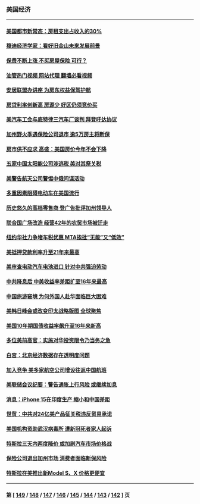 ### 美国经济
---
#### [美国都市新常态：房租支出占收入的30%](../../pages/ncid1078158/n14057104.md?08200045) 
#### [穆迪经济学家：看好旧金山未来发展前景](../../pages/ncid1078158/n14057095.md?08200045) 
#### [保费不断上涨 不买房屋保险 可行？](../../pages/ncid1078158/n14057042.md?08200045) 
#### [油管热门视频 网站代理 翻墙必看视频](http://138.2.39.72:81/youtube.html?epic-marker?08200045)
#### [安居联盟办讲座 为房东权益保驾护航](../../pages/ncid1078158/n14057017.md?08200045) 
#### [房贷利率创新高 房源少 好区仍须竞价买](../../pages/ncid1078158/n14056880.md?08200045) 
#### [美汽车工会与底特律三汽车厂谈判 拜登吁达协议](../../pages/ncid1078158/n14056797.md?08200045) 
#### [加州野火季遇保险公司退市 逾5万房主将断保](../../pages/ncid1078158/n14056791.md?08200045) 
#### [房市供不应求 高盛：美国房价今年不会下降](../../pages/ncid1078158/n14056736.md?08200045) 
#### [五家中国太阳能公司涉逃税 美对其祭关税](../../pages/ncid1078158/n14056715.md?08200045) 
#### [美警告航天公司警惕中俄间谍活动](../../pages/ncid1078158/n14056694.md?08200045) 
#### [多重因素阻碍电动车在美国流行](../../pages/ncid1078158/n14056685.md?08200045) 
#### [历史悠久的高档零售商 登广告批评加州领导人](../../pages/ncid1078158/n14056493.md?08200045) 
#### [联合国广场改造  经营42年的农贸市场被迁走](../../pages/ncid1078158/n14056481.md?08200045) 
#### [纽约华社力争堵车税优惠 MTA挨批“无能”又“低效”](../../pages/ncid1078158/n14056404.md?08200045) 
#### [美抵押贷款利率升至21年来最高](../../pages/ncid1078158/n14056188.md?08200045) 
#### [美审查电动汽车电池进口 针对中共强迫劳动](../../pages/ncid1078158/n14055986.md?08200045) 
#### [中共降息后 中美收益率差距扩至16年来最高](../../pages/ncid1078158/n14056080.md?08200045) 
#### [中国旅游窘境 为何外国人赴华面临巨大困难](../../pages/ncid1078158/n14056014.md?08200045) 
#### [美韩日峰会或改变印太战略版图 全球聚焦](../../pages/ncid1078158/n14055908.md?08200045) 
#### [美国10年期国债收益率飙升至16年来新高](../../pages/ncid1078158/n14055842.md?08200045) 
#### [多位美前高官：实施对华投资限令乃当务之急](../../pages/ncid1078158/n14055844.md?08200045) 
#### [白宫：北京经济数据存在透明度问题](../../pages/ncid1078158/n14055663.md?08200045) 
#### [加入竞争 美多家航空公司增设往返中国航班](../../pages/ncid1078158/n14055435.md?08200045) 
#### [美联储会议纪要：警告通胀上行风险 或继续加息](../../pages/ncid1078158/n14055331.md?08200045) 
#### [消息：iPhone 15在印度生产 缩小和中国差距](../../pages/ncid1078158/n14055298.md?08200045) 
#### [世贸：中共对24亿美产品征关税违反贸易承诺](../../pages/ncid1078158/n14055275.md?08200045) 
#### [美国机构资助武汉病毒所 遭新冠死者家人起诉](../../pages/ncid1078158/n14055126.md?08200045) 
#### [特斯拉三天内两度降价 或加剧汽车市场价格战](../../pages/ncid1078158/n14055093.md?08200045) 
#### [保险公司退出加州市场 消费者面临断保风险](../../pages/ncid1078158/n14054784.md?08200045) 
#### [特斯拉在美推出新Model S、X 价格更便宜](../../pages/ncid1078158/n14054680.md?08200045) 

---
#### 第 [ [149](./149.md?08200045) / [148](./148.md?08200045) / [147](./147.md?08200045) / [146](./146.md?08200045) / [145](./145.md?08200045) / [144](./144.md?08200045) / [143](./143.md?08200045) / [142](./142.md?08200045) ] 页
